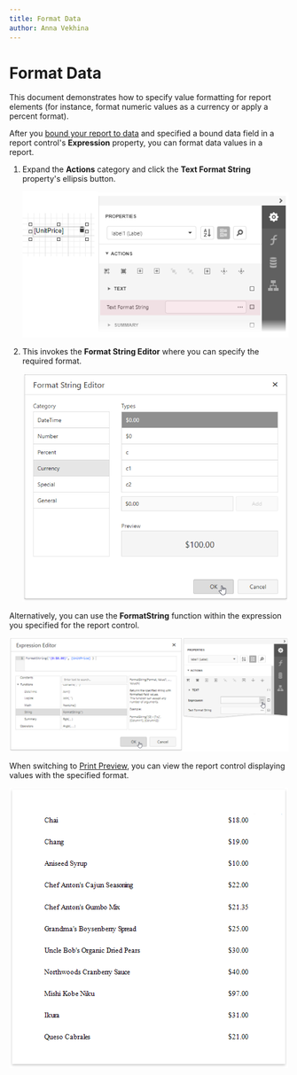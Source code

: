```yaml
---
title: Format Data
author: Anna Vekhina
---
```

# Format Data

This document demonstrates how to specify value formatting for report elements (for instance, format numeric values as a currency or apply a percent format).

After you [bound your report to data](../bind-to-data.md) and specified a bound data field in a report control's **Expression** property, you can format data values in a report.

1. Expand the **Actions** category and click the **Text Format String** property's ellipsis button.
	
	![](../../../images/eurd-web-label-format-string-property.png)

2. This invokes the **Format String Editor** where you can specify the required format.
	
	![](../../../images/eurd-web-format-string-editor-currency.png)

Alternatively, you can use the **FormatString** function within the expression you specified for the report control.

![](../../../images/eurd-web-expression-editor-formatstring-function.png)

When switching to [Print Preview](../preview-print-and-export-reports.md), you can view the report control displaying values with the specified format.

![](../../../images/eurd-web-format-data-result.png)
